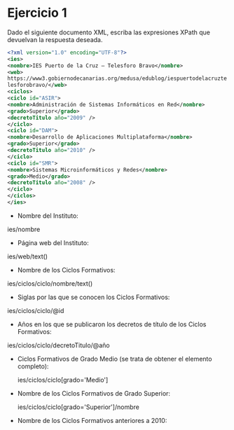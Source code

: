 # Ejercicio 1
Dado el siguiente documento XML, escriba las expresiones XPath que devuelvan la respuesta
deseada.

```xml
<?xml version="1.0" encoding="UTF-8"?>
<ies>
<nombre>IES Puerto de la Cruz – Telesforo Bravo</nombre>
<web>
https://www3.gobiernodecanarias.org/medusa/edublog/iespuertodelacruzte
lesforobravo/</web>
<ciclos>
<ciclo id="ASIR">
<nombre>Administración de Sistemas Informáticos en Red</nombre>
<grado>Superior</grado>
<decretoTitulo año="2009" />
</ciclo>
<ciclo id="DAM">
<nombre>Desarrollo de Aplicaciones Multiplataforma</nombre>
<grado>Superior</grado>
<decretoTitulo año="2010" />
</ciclo>
<ciclo id="SMR">
<nombre>Sistemas Microinformáticos y Redes</nombre>
<grado>Medio</grado>
<decretoTitulo año="2008" />
</ciclo>
</ciclos>
</ies>
```

* Nombre del Instituto:

ies/nombre

* Página web del Instituto:

ies/web/text()

* Nombre de los Ciclos Formativos:

ies/ciclos/ciclo/nombre/text()

* Siglas por las que se conocen los Ciclos Formativos:

ies/ciclos/ciclo/@id

* Años en los que se publicaron los decretos de título de los Ciclos Formativos:

ies/ciclos/ciclo/decretoTitulo/@año

* Ciclos Formativos de Grado Medio (se trata de obtener el elemento <ciclo> completo):
  
  ies/ciclos/ciclo[grado='Medio']
  
* Nombre de los Ciclos Formativos de Grado Superior:
  
  ies/ciclos/ciclo[grado='Superior']/nombre
  
* Nombre de los Ciclos Formativos anteriores a 2010:
  
  
